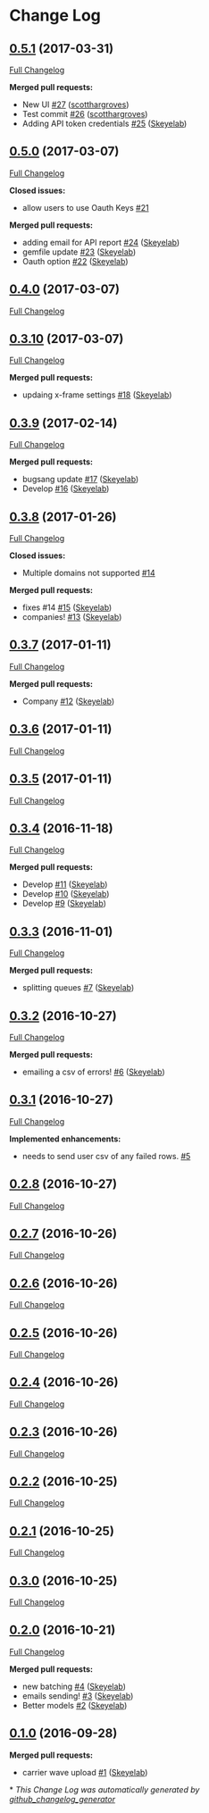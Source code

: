 # Change Log

## [0.5.1](https://github.com/desklabs/desk-uploader/tree/0.5.1) (2017-03-31)
[Full Changelog](https://github.com/desklabs/desk-uploader/compare/0.5.0...0.5.1)

**Merged pull requests:**

- New UI [\#27](https://github.com/desklabs/desk-uploader/pull/27) ([scotthargroves](https://github.com/scotthargroves))
- Test commit [\#26](https://github.com/desklabs/desk-uploader/pull/26) ([scotthargroves](https://github.com/scotthargroves))
- Adding API token credentials [\#25](https://github.com/desklabs/desk-uploader/pull/25) ([Skeyelab](https://github.com/Skeyelab))

## [0.5.0](https://github.com/desklabs/desk-uploader/tree/0.5.0) (2017-03-07)
[Full Changelog](https://github.com/desklabs/desk-uploader/compare/0.4.0...0.5.0)

**Closed issues:**

- allow users to use Oauth Keys [\#21](https://github.com/desklabs/desk-uploader/issues/21)

**Merged pull requests:**

- adding email for API report [\#24](https://github.com/desklabs/desk-uploader/pull/24) ([Skeyelab](https://github.com/Skeyelab))
- gemfile update [\#23](https://github.com/desklabs/desk-uploader/pull/23) ([Skeyelab](https://github.com/Skeyelab))
- Oauth option [\#22](https://github.com/desklabs/desk-uploader/pull/22) ([Skeyelab](https://github.com/Skeyelab))

## [0.4.0](https://github.com/desklabs/desk-uploader/tree/0.4.0) (2017-03-07)
[Full Changelog](https://github.com/desklabs/desk-uploader/compare/0.3.10...0.4.0)

## [0.3.10](https://github.com/desklabs/desk-uploader/tree/0.3.10) (2017-03-07)
[Full Changelog](https://github.com/desklabs/desk-uploader/compare/0.3.9...0.3.10)

**Merged pull requests:**

- updaing x-frame settings [\#18](https://github.com/desklabs/desk-uploader/pull/18) ([Skeyelab](https://github.com/Skeyelab))

## [0.3.9](https://github.com/desklabs/desk-uploader/tree/0.3.9) (2017-02-14)
[Full Changelog](https://github.com/desklabs/desk-uploader/compare/0.3.8...0.3.9)

**Merged pull requests:**

- bugsang update [\#17](https://github.com/desklabs/desk-uploader/pull/17) ([Skeyelab](https://github.com/Skeyelab))
- Develop [\#16](https://github.com/desklabs/desk-uploader/pull/16) ([Skeyelab](https://github.com/Skeyelab))

## [0.3.8](https://github.com/desklabs/desk-uploader/tree/0.3.8) (2017-01-26)
[Full Changelog](https://github.com/desklabs/desk-uploader/compare/0.3.7...0.3.8)

**Closed issues:**

- Multiple domains not supported [\#14](https://github.com/desklabs/desk-uploader/issues/14)

**Merged pull requests:**

- fixes \#14 [\#15](https://github.com/desklabs/desk-uploader/pull/15) ([Skeyelab](https://github.com/Skeyelab))
- companies! [\#13](https://github.com/desklabs/desk-uploader/pull/13) ([Skeyelab](https://github.com/Skeyelab))

## [0.3.7](https://github.com/desklabs/desk-uploader/tree/0.3.7) (2017-01-11)
[Full Changelog](https://github.com/desklabs/desk-uploader/compare/0.3.6...0.3.7)

**Merged pull requests:**

- Company [\#12](https://github.com/desklabs/desk-uploader/pull/12) ([Skeyelab](https://github.com/Skeyelab))

## [0.3.6](https://github.com/desklabs/desk-uploader/tree/0.3.6) (2017-01-11)
[Full Changelog](https://github.com/desklabs/desk-uploader/compare/0.3.5...0.3.6)

## [0.3.5](https://github.com/desklabs/desk-uploader/tree/0.3.5) (2017-01-11)
[Full Changelog](https://github.com/desklabs/desk-uploader/compare/0.3.4...0.3.5)

## [0.3.4](https://github.com/desklabs/desk-uploader/tree/0.3.4) (2016-11-18)
[Full Changelog](https://github.com/desklabs/desk-uploader/compare/0.3.3...0.3.4)

**Merged pull requests:**

- Develop [\#11](https://github.com/desklabs/desk-uploader/pull/11) ([Skeyelab](https://github.com/Skeyelab))
- Develop [\#10](https://github.com/desklabs/desk-uploader/pull/10) ([Skeyelab](https://github.com/Skeyelab))
- Develop [\#9](https://github.com/desklabs/desk-uploader/pull/9) ([Skeyelab](https://github.com/Skeyelab))

## [0.3.3](https://github.com/desklabs/desk-uploader/tree/0.3.3) (2016-11-01)
[Full Changelog](https://github.com/desklabs/desk-uploader/compare/0.3.2...0.3.3)

**Merged pull requests:**

- splitting queues [\#7](https://github.com/desklabs/desk-uploader/pull/7) ([Skeyelab](https://github.com/Skeyelab))

## [0.3.2](https://github.com/desklabs/desk-uploader/tree/0.3.2) (2016-10-27)
[Full Changelog](https://github.com/desklabs/desk-uploader/compare/0.3.1...0.3.2)

**Merged pull requests:**

- emailing a csv of errors! [\#6](https://github.com/desklabs/desk-uploader/pull/6) ([Skeyelab](https://github.com/Skeyelab))

## [0.3.1](https://github.com/desklabs/desk-uploader/tree/0.3.1) (2016-10-27)
[Full Changelog](https://github.com/desklabs/desk-uploader/compare/0.2.8...0.3.1)

**Implemented enhancements:**

- needs to send user csv of any failed rows. [\#5](https://github.com/desklabs/desk-uploader/issues/5)

## [0.2.8](https://github.com/desklabs/desk-uploader/tree/0.2.8) (2016-10-27)
[Full Changelog](https://github.com/desklabs/desk-uploader/compare/0.2.7...0.2.8)

## [0.2.7](https://github.com/desklabs/desk-uploader/tree/0.2.7) (2016-10-26)
[Full Changelog](https://github.com/desklabs/desk-uploader/compare/0.2.6...0.2.7)

## [0.2.6](https://github.com/desklabs/desk-uploader/tree/0.2.6) (2016-10-26)
[Full Changelog](https://github.com/desklabs/desk-uploader/compare/0.2.5...0.2.6)

## [0.2.5](https://github.com/desklabs/desk-uploader/tree/0.2.5) (2016-10-26)
[Full Changelog](https://github.com/desklabs/desk-uploader/compare/0.2.4...0.2.5)

## [0.2.4](https://github.com/desklabs/desk-uploader/tree/0.2.4) (2016-10-26)
[Full Changelog](https://github.com/desklabs/desk-uploader/compare/0.2.3...0.2.4)

## [0.2.3](https://github.com/desklabs/desk-uploader/tree/0.2.3) (2016-10-26)
[Full Changelog](https://github.com/desklabs/desk-uploader/compare/0.2.2...0.2.3)

## [0.2.2](https://github.com/desklabs/desk-uploader/tree/0.2.2) (2016-10-25)
[Full Changelog](https://github.com/desklabs/desk-uploader/compare/0.2.1...0.2.2)

## [0.2.1](https://github.com/desklabs/desk-uploader/tree/0.2.1) (2016-10-25)
[Full Changelog](https://github.com/desklabs/desk-uploader/compare/0.3.0...0.2.1)

## [0.3.0](https://github.com/desklabs/desk-uploader/tree/0.3.0) (2016-10-25)
[Full Changelog](https://github.com/desklabs/desk-uploader/compare/0.2.0...0.3.0)

## [0.2.0](https://github.com/desklabs/desk-uploader/tree/0.2.0) (2016-10-21)
[Full Changelog](https://github.com/desklabs/desk-uploader/compare/0.1.0...0.2.0)

**Merged pull requests:**

- new batching [\#4](https://github.com/desklabs/desk-uploader/pull/4) ([Skeyelab](https://github.com/Skeyelab))
- emails sending! [\#3](https://github.com/desklabs/desk-uploader/pull/3) ([Skeyelab](https://github.com/Skeyelab))
- Better models [\#2](https://github.com/desklabs/desk-uploader/pull/2) ([Skeyelab](https://github.com/Skeyelab))

## [0.1.0](https://github.com/desklabs/desk-uploader/tree/0.1.0) (2016-09-28)
**Merged pull requests:**

- carrier wave upload [\#1](https://github.com/desklabs/desk-uploader/pull/1) ([Skeyelab](https://github.com/Skeyelab))



\* *This Change Log was automatically generated by [github_changelog_generator](https://github.com/skywinder/Github-Changelog-Generator)*